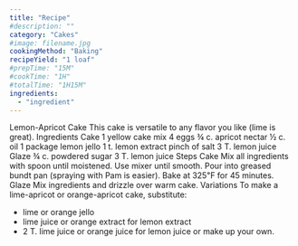 ```yaml
---
title: "Recipe"
#description: ""
category: "Cakes"
#image: filename.jpg
cookingMethod: "Baking"
recipeYield: "1 loaf"
#prepTime: "15M"
#cookTime: "1H"
#totalTime: "1H15M"
ingredients:
  - "ingredient"
---
```


Lemon-Apricot Cake
This cake is versatile to any flavor you like (lime is great).
Ingredients
Cake
1 yellow cake mix
4 eggs
¾ c. apricot nectar
½ c. oil
1 package lemon jello
1 t. lemon extract
pinch of salt
3 T. lemon juice
Glaze
¾ c. powdered sugar
3 T. lemon juice
Steps
Cake
Mix all ingredients with spoon until moistened. Use mixer until smooth.
Pour into greased bundt pan (spraying with Pam is easier).
Bake at 325℉ for 45 minutes.
Glaze
Mix ingredients and drizzle over warm cake.
Variations
To make a lime-apricot or orange-apricot cake, substitute:
* lime or orange jello
* lime juice or orange extract for lemon extract
* 2 T. lime juice or orange juice for lemon juice
or make up your own.

